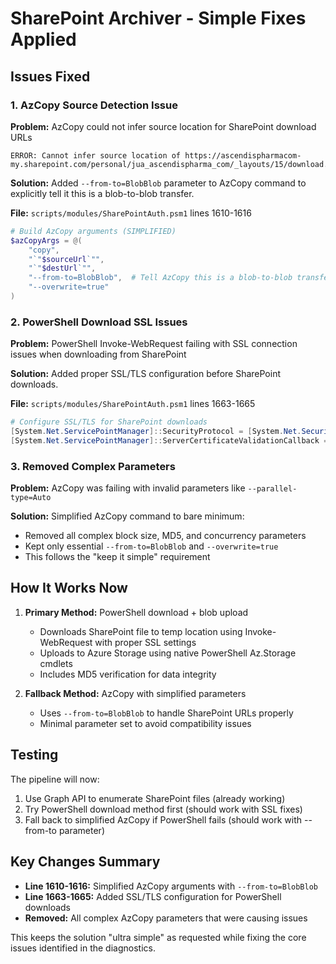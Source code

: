# SharePoint Archiver - Simple Fixes Applied

## Issues Fixed

### 1. AzCopy Source Detection Issue
**Problem:** AzCopy could not infer source location for SharePoint download URLs
```
ERROR: Cannot infer source location of https://ascendispharmacom-my.sharepoint.com/personal/jua_ascendispharma_com/_layouts/15/download.aspx...
```

**Solution:** Added `--from-to=BlobBlob` parameter to AzCopy command to explicitly tell it this is a blob-to-blob transfer.

**File:** `scripts/modules/SharePointAuth.psm1` lines 1610-1616
```powershell
# Build AzCopy arguments (SIMPLIFIED)
$azCopyArgs = @(
    "copy",
    "`"$sourceUrl`"",
    "`"$destUrl`"",
    "--from-to=BlobBlob",  # Tell AzCopy this is a blob-to-blob transfer for SharePoint URLs
    "--overwrite=true"
)
```

### 2. PowerShell Download SSL Issues
**Problem:** PowerShell Invoke-WebRequest failing with SSL connection issues when downloading from SharePoint

**Solution:** Added proper SSL/TLS configuration before SharePoint downloads.

**File:** `scripts/modules/SharePointAuth.psm1` lines 1663-1665
```powershell
# Configure SSL/TLS for SharePoint downloads
[System.Net.ServicePointManager]::SecurityProtocol = [System.Net.SecurityProtocolType]::Tls12
[System.Net.ServicePointManager]::ServerCertificateValidationCallback = $null
```

### 3. Removed Complex Parameters
**Problem:** AzCopy was failing with invalid parameters like `--parallel-type=Auto`

**Solution:** Simplified AzCopy command to bare minimum:
- Removed all complex block size, MD5, and concurrency parameters
- Kept only essential `--from-to=BlobBlob` and `--overwrite=true`
- This follows the "keep it simple" requirement

## How It Works Now

1. **Primary Method:** PowerShell download + blob upload
   - Downloads SharePoint file to temp location using Invoke-WebRequest with proper SSL settings
   - Uploads to Azure Storage using native PowerShell Az.Storage cmdlets
   - Includes MD5 verification for data integrity

2. **Fallback Method:** AzCopy with simplified parameters
   - Uses `--from-to=BlobBlob` to handle SharePoint URLs properly
   - Minimal parameter set to avoid compatibility issues

## Testing

The pipeline will now:
1. Use Graph API to enumerate SharePoint files (already working)
2. Try PowerShell download method first (should work with SSL fixes)
3. Fall back to simplified AzCopy if PowerShell fails (should work with --from-to parameter)

## Key Changes Summary

- **Line 1610-1616:** Simplified AzCopy arguments with `--from-to=BlobBlob`
- **Line 1663-1665:** Added SSL/TLS configuration for PowerShell downloads
- **Removed:** All complex AzCopy parameters that were causing issues

This keeps the solution "ultra simple" as requested while fixing the core issues identified in the diagnostics.